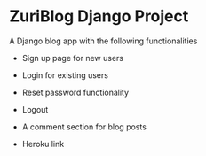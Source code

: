 # ZuriBlog Django Project

A Django blog app with the following functionalities

-   Sign up page for new users 

-   Login for existing users

-   Reset password functionality

-   Logout

-   A comment section for blog posts

-   Heroku link

